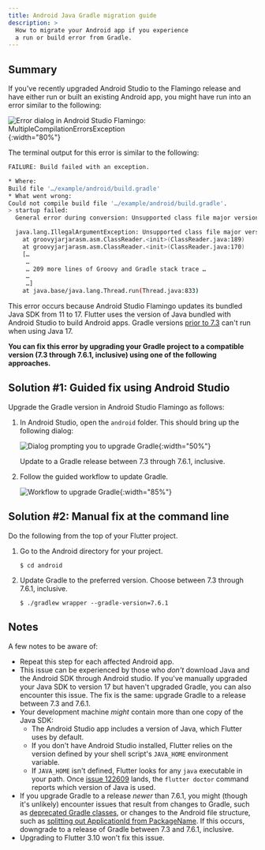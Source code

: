 ```yaml
---
title: Android Java Gradle migration guide
description: >
  How to migrate your Android app if you experience
  a run or build error from Gradle.
---
```


## Summary

If you've recently upgraded Android Studio to the Flamingo
release and have either run or built an existing Android app,
you might have run into an error similar to the following:

![Error dialog in Android Studio Flamingo: MultipleCompilationErrorsException]({{site.url}}/assets/images/docs/releaseguide/android-studio-flamingo-error.png){:width="80%"}

The terminal output for this error is
similar to the following:


```sh
FAILURE: Build failed with an exception.

* Where:
Build file '…/example/android/build.gradle'
* What went wrong:
Could not compile build file '…/example/android/build.gradle'.
> startup failed:
  General error during conversion: Unsupported class file major version 61

  java.lang.IllegalArgumentException: Unsupported class file major version 61
  	at groovyjarjarasm.asm.ClassReader.<init>(ClassReader.java:189)
  	at groovyjarjarasm.asm.ClassReader.<init>(ClassReader.java:170)
  	[…
  	 …
  	 … 209 more lines of Groovy and Gradle stack trace …
  	 …
  	 …]
  	at java.base/java.lang.Thread.run(Thread.java:833)
```

This error occurs because Android Studio Flamingo
updates its bundled Java SDK from 11 to 17.
Flutter uses the version of Java bundled with
Android Studio to build Android apps.
Gradle versions [prior to 7.3][] can't run
when using Java 17.

**You can fix this error by upgrading your Gradle project
to a compatible version (7.3 through 7.6.1, inclusive)
using one of the following approaches.**

[prior to 7.3]: https://docs.gradle.org/current/userguide/compatibility.html#java

## Solution #1: Guided fix using Android Studio

Upgrade the Gradle version in Android Studio Flamingo
as follows:

1. In Android Studio, open the `android` folder.
   This should bring up the following dialog: 

   ![Dialog prompting you to upgrade Gradle]({{site.url}}/assets/images/docs/releaseguide/android-studio-flamingo-upgrade-alert.png){:width="50%"}

   Update to a Gradle release between 7.3 through 7.6.1, inclusive.

1. Follow the guided workflow to update Gradle.

   ![Workflow to upgrade Gradle]({{site.url}}/assets/images/docs/releaseguide/android-studio-flamingo-gradle-upgrade.png){:width="85%"}

## Solution #2: Manual fix at the command line

Do the following from the top of your Flutter project.

1. Go to the Android directory for your project.

   ```terminal
   $ cd android
   ```

1. Update Gradle to the preferred version. Choose between 7.3 through 7.6.1, inclusive.

   ```terminal
   $ ./gradlew wrapper --gradle-version=7.6.1
   ```

## Notes

A few notes to be aware of:

* Repeat this step for each affected Android app.
* This issue can be experienced by those who
  _don't_ download Java and the Android SDK through
  Android studio.
  If you've manually upgraded your Java SDK to
  version 17 but haven't upgraded Gradle, you can
  also encounter this issue. The fix is the same:
  upgrade Gradle to a release between 7.3 and 7.6.1.
* Your development machine _might_ contain more
  than one copy of the Java SDK:
  * The Android Studio app includes a version of Java,
    which Flutter uses by default.
  * If you don't have Android Studio installed,
    Flutter relies on the version defined by your
    shell script's `JAVA_HOME` environment variable.
  * If `JAVA_HOME` isn't defined, Flutter looks
    for any `java` executable in your path.
    Once [issue 122609][] lands, the `flutter doctor`
    command reports which version of Java is used.
* If you upgrade Gradle to a release _newer_ than 7.6.1,
  you might (though it's unlikely) encounter issues
  that result from changes to Gradle, such as
  [deprecated Gradle classes][], or changes to the
  Android file structure, such as
  [splitting out ApplicationId from PackageName][].
  If this occurs, downgrade to a release of Gradle
  between 7.3 and 7.6.1, inclusive.
* Upgrading to Flutter 3.10 won't fix this issue.

[deprecated Gradle classes]: https://docs.gradle.org/7.6/javadoc/deprecated-list.html
[issue 122609]: {{site.repo.flutter}}/issues/122609
[splitting out ApplicationId from PackageName]: http://tools.android.com/tech-docs/new-build-system/applicationid-vs-packagename
